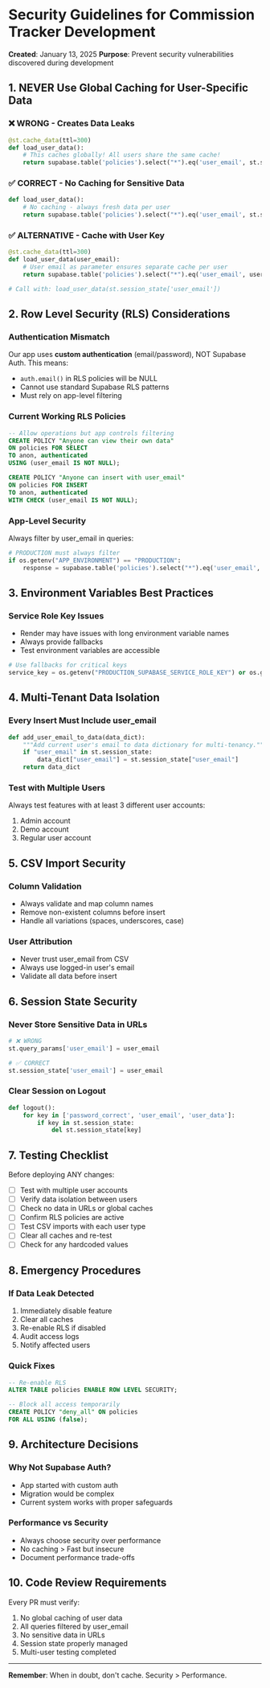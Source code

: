 # Security Guidelines for Commission Tracker Development

**Created**: January 13, 2025
**Purpose**: Prevent security vulnerabilities discovered during development

## 1. NEVER Use Global Caching for User-Specific Data

### ❌ WRONG - Creates Data Leaks
```python
@st.cache_data(ttl=300)
def load_user_data():
    # This caches globally! All users share the same cache!
    return supabase.table('policies').select("*").eq('user_email', st.session_state['user_email']).execute()
```

### ✅ CORRECT - No Caching for Sensitive Data
```python
def load_user_data():
    # No caching - always fresh data per user
    return supabase.table('policies').select("*").eq('user_email', st.session_state['user_email']).execute()
```

### ✅ ALTERNATIVE - Cache with User Key
```python
@st.cache_data(ttl=300)
def load_user_data(user_email):
    # User email as parameter ensures separate cache per user
    return supabase.table('policies').select("*").eq('user_email', user_email).execute()

# Call with: load_user_data(st.session_state['user_email'])
```

## 2. Row Level Security (RLS) Considerations

### Authentication Mismatch
Our app uses **custom authentication** (email/password), NOT Supabase Auth.
This means:
- `auth.email()` in RLS policies will be NULL
- Cannot use standard Supabase RLS patterns
- Must rely on app-level filtering

### Current Working RLS Policies
```sql
-- Allow operations but app controls filtering
CREATE POLICY "Anyone can view their own data" 
ON policies FOR SELECT 
TO anon, authenticated
USING (user_email IS NOT NULL);

CREATE POLICY "Anyone can insert with user_email" 
ON policies FOR INSERT 
TO anon, authenticated
WITH CHECK (user_email IS NOT NULL);
```

### App-Level Security
Always filter by user_email in queries:
```python
# PRODUCTION must always filter
if os.getenv("APP_ENVIRONMENT") == "PRODUCTION":
    response = supabase.table('policies').select("*").eq('user_email', st.session_state['user_email']).execute()
```

## 3. Environment Variables Best Practices

### Service Role Key Issues
- Render may have issues with long environment variable names
- Always provide fallbacks
- Test environment variables are accessible

```python
# Use fallbacks for critical keys
service_key = os.getenv("PRODUCTION_SUPABASE_SERVICE_ROLE_KEY") or os.getenv("SUPABASE_SERVICE_KEY")
```

## 4. Multi-Tenant Data Isolation

### Every Insert Must Include user_email
```python
def add_user_email_to_data(data_dict):
    """Add current user's email to data dictionary for multi-tenancy."""
    if "user_email" in st.session_state:
        data_dict["user_email"] = st.session_state["user_email"]
    return data_dict
```

### Test with Multiple Users
Always test features with at least 3 different user accounts:
1. Admin account
2. Demo account  
3. Regular user account

## 5. CSV Import Security

### Column Validation
- Always validate and map column names
- Remove non-existent columns before insert
- Handle all variations (spaces, underscores, case)

### User Attribution
- Never trust user_email from CSV
- Always use logged-in user's email
- Validate all data before insert

## 6. Session State Security

### Never Store Sensitive Data in URLs
```python
# ❌ WRONG
st.query_params['user_email'] = user_email

# ✅ CORRECT
st.session_state['user_email'] = user_email
```

### Clear Session on Logout
```python
def logout():
    for key in ['password_correct', 'user_email', 'user_data']:
        if key in st.session_state:
            del st.session_state[key]
```

## 7. Testing Checklist

Before deploying ANY changes:

- [ ] Test with multiple user accounts
- [ ] Verify data isolation between users
- [ ] Check no data in URLs or global caches
- [ ] Confirm RLS policies are active
- [ ] Test CSV imports with each user type
- [ ] Clear all caches and re-test
- [ ] Check for any hardcoded values

## 8. Emergency Procedures

### If Data Leak Detected
1. Immediately disable feature
2. Clear all caches
3. Re-enable RLS if disabled
4. Audit access logs
5. Notify affected users

### Quick Fixes
```sql
-- Re-enable RLS
ALTER TABLE policies ENABLE ROW LEVEL SECURITY;

-- Block all access temporarily
CREATE POLICY "deny_all" ON policies
FOR ALL USING (false);
```

## 9. Architecture Decisions

### Why Not Supabase Auth?
- App started with custom auth
- Migration would be complex
- Current system works with proper safeguards

### Performance vs Security
- Always choose security over performance
- No caching > Fast but insecure
- Document performance trade-offs

## 10. Code Review Requirements

Every PR must verify:
1. No global caching of user data
2. All queries filtered by user_email
3. No sensitive data in URLs
4. Session state properly managed
5. Multi-user testing completed

---

**Remember**: When in doubt, don't cache. Security > Performance.